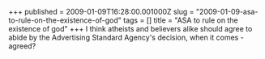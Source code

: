 +++
published = 2009-01-09T16:28:00.001000Z
slug = "2009-01-09-asa-to-rule-on-the-existence-of-god"
tags = []
title = "ASA to rule on the existence of god"
+++
I think atheists and believers alike should agree to abide by the
Advertising Standard Agency's decision, when it comes - agreed?
